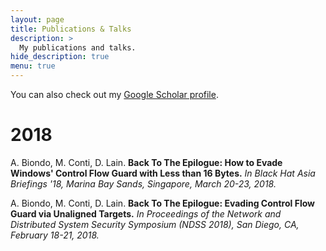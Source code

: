 ```yaml
---
layout: page
title: Publications & Talks
description: >
  My publications and talks.
hide_description: true
menu: true
---
```


You can also check out my [Google Scholar profile](https://scholar.google.it/citations?user=OPfz3SoAAAAJ).

# 2018

A. Biondo, M. Conti, D. Lain. **Back To The Epilogue: How to Evade Windows' Control Flow Guard with Less than 16 Bytes.** _In Black Hat Asia Briefings '18, Marina Bay Sands, Singapore, March 20-23, 2018._

A. Biondo, M. Conti, D. Lain. **Back To The Epilogue: Evading Control Flow Guard via Unaligned Targets.** _In Proceedings of the Network and Distributed System Security Symposium (NDSS 2018), San Diego, CA, February 18-21, 2018._
